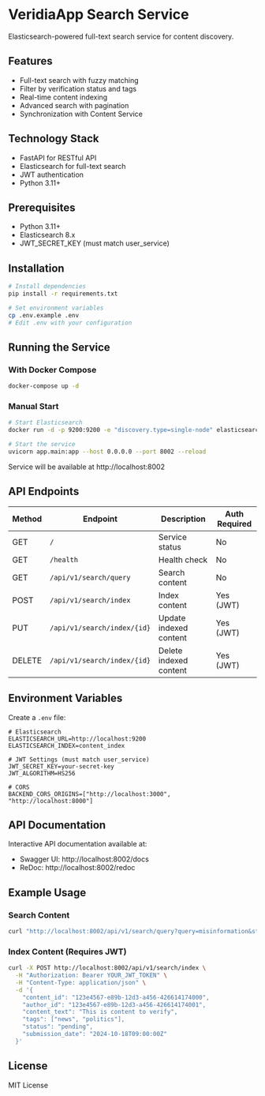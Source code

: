 # VeridiaApp Search Service

Elasticsearch-powered full-text search service for content discovery.

## Features

- Full-text search with fuzzy matching
- Filter by verification status and tags
- Real-time content indexing
- Advanced search with pagination
- Synchronization with Content Service

## Technology Stack

- FastAPI for RESTful API
- Elasticsearch for full-text search
- JWT authentication
- Python 3.11+

## Prerequisites

- Python 3.11+
- Elasticsearch 8.x
- JWT_SECRET_KEY (must match user_service)

## Installation

```bash
# Install dependencies
pip install -r requirements.txt

# Set environment variables
cp .env.example .env
# Edit .env with your configuration
```

## Running the Service

### With Docker Compose

```bash
docker-compose up -d
```

### Manual Start

```bash
# Start Elasticsearch
docker run -d -p 9200:9200 -e "discovery.type=single-node" elasticsearch:8.11.0

# Start the service
uvicorn app.main:app --host 0.0.0.0 --port 8002 --reload
```

Service will be available at http://localhost:8002

## API Endpoints

| Method | Endpoint | Description | Auth Required |
|--------|----------|-------------|---------------|
| GET | `/` | Service status | No |
| GET | `/health` | Health check | No |
| GET | `/api/v1/search/query` | Search content | No |
| POST | `/api/v1/search/index` | Index content | Yes (JWT) |
| PUT | `/api/v1/search/index/{id}` | Update indexed content | Yes (JWT) |
| DELETE | `/api/v1/search/index/{id}` | Delete indexed content | Yes (JWT) |

## Environment Variables

Create a `.env` file:

```env
# Elasticsearch
ELASTICSEARCH_URL=http://localhost:9200
ELASTICSEARCH_INDEX=content_index

# JWT Settings (must match user_service)
JWT_SECRET_KEY=your-secret-key
JWT_ALGORITHM=HS256

# CORS
BACKEND_CORS_ORIGINS=["http://localhost:3000", "http://localhost:8000"]
```

## API Documentation

Interactive API documentation available at:
- Swagger UI: http://localhost:8002/docs
- ReDoc: http://localhost:8002/redoc

## Example Usage

### Search Content

```bash
curl "http://localhost:8002/api/v1/search/query?query=misinformation&status=verified&page=1&per_page=10"
```

### Index Content (Requires JWT)

```bash
curl -X POST http://localhost:8002/api/v1/search/index \
  -H "Authorization: Bearer YOUR_JWT_TOKEN" \
  -H "Content-Type: application/json" \
  -d '{
    "content_id": "123e4567-e89b-12d3-a456-426614174000",
    "author_id": "123e4567-e89b-12d3-a456-426614174001",
    "content_text": "This is content to verify",
    "tags": ["news", "politics"],
    "status": "pending",
    "submission_date": "2024-10-18T09:00:00Z"
  }'
```

## License

MIT License
